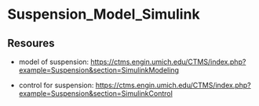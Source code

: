 # Suspension_Model_Simulink

## Resoures 
- model of suspension: https://ctms.engin.umich.edu/CTMS/index.php?example=Suspension&section=SimulinkModeling

- control for suspension: https://ctms.engin.umich.edu/CTMS/index.php?example=Suspension&section=SimulinkControl

